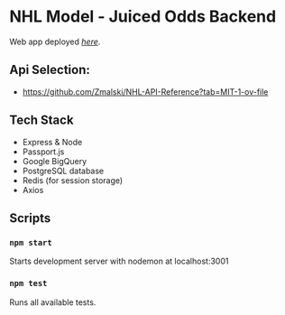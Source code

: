 # NHL Model - Juiced Odds Backend

Web app deployed *[here](https://juiced-odds.onrender.com/)*.

## Api Selection: 
- https://github.com/Zmalski/NHL-API-Reference?tab=MIT-1-ov-file

## Tech Stack

- Express & Node
- Passport.js
- Google BigQuery
- PostgreSQL database
- Redis (for session storage)
- Axios

## Scripts

### `npm start`

Starts development server with nodemon at localhost:3001

### `npm test`

Runs all available tests.
